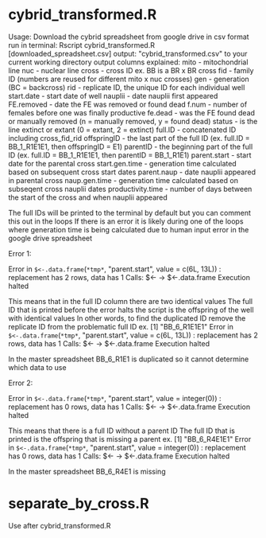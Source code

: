 # cybrid_transformed.R
Usage:
Download the cybrid spreadsheet from google drive in csv format
run in terminal: Rscript cybrid_transformed.R [downloaded_spreadsheet.csv]
output: "cybrid_transformed.csv" to your current working directory
output columns explained:
mito - mitochondrial line
nuc - nuclear line
cross - cross ID ex. BB is a BR x BR cross
fid - family ID (numbers are reused for different mito x nuc crosses)
gen - generation (BC = backcross)
rid - replicate ID, the unique ID for each individual well
start.date - start date of well
nauplii - date nauplii first appeared
FE.removed - date the FE was removed or found dead
f.num - number of females before one was finally productive
fe.dead - was the FE found dead or manually removed (n = manually removed, y = found dead)
status - is the line extinct or extant (0 = extant, 2 = extinct)
full.ID - concatenated ID including cross_fid_rid
offspringID - the last part of the full ID (ex. full.ID = BB_1_R1E1E1, then offspringID = E1)
parentID - the beginning part of the full ID (ex. full.ID = BB_1_R1E1E1, then parentID = BB_1_R1E1)
parent.start - start date for the parental cross
start.gen.time - generation time calculated based on subsequent cross start dates
parent.naup - date nauplii appeared in parental cross
naup.gen.time - generation time calculated based on subseqent cross nauplii dates
productivity.time - number of days between the start of the cross and when nauplii appeared


The full IDs will be printed to the terminal by default but you can comment this out in the loops 
If there is an error it is likely during one of the loops where generation time is being calculated due to human input error in the google drive spreadsheet

Error 1:

Error in `$<-.data.frame`(`*tmp*`, "parent.start", value = c(6L, 13L)) : 
  replacement has 2 rows, data has 1
Calls: $<- -> $<-.data.frame
Execution halted

This means that in the full ID column there are two identical values
The full ID that is printed before the error halts the script is the offspring of the well with identical values
In other words, to find the duplicated ID remove the replicate ID from the problematic full ID
ex. 
[1] "BB_6_R1E1E1"
Error in `$<-.data.frame`(`*tmp*`, "parent.start", value = c(6L, 13L)) : 
  replacement has 2 rows, data has 1
Calls: $<- -> $<-.data.frame
Execution halted

In the master spreadsheet BB_6_R1E1 is duplicated so it cannot determine which data to use

Error 2:

Error in `$<-.data.frame`(`*tmp*`, "parent.start", value = integer(0)) : 
  replacement has 0 rows, data has 1
Calls: $<- -> $<-.data.frame
Execution halted

This means that there is a full ID without a parent ID
The full ID that is printed is the offspring that is missing a parent
ex. 
[1] "BB_6_R4E1E1"
Error in `$<-.data.frame`(`*tmp*`, "parent.start", value = integer(0)) : 
  replacement has 0 rows, data has 1
Calls: $<- -> $<-.data.frame
Execution halted

In the master spreadsheet BB_6_R4E1 is missing 

# separate_by_cross.R 
Use after cybrid_transformed.R
